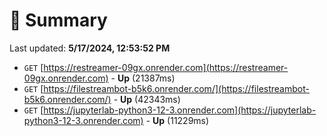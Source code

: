 # 📖 Summary
Last updated: **5/17/2024, 12:53:52 PM**

- `GET` [https://restreamer-09gx.onrender.com](https://restreamer-09gx.onrender.com) - **Up** (21387ms)
- `GET` [https://filestreambot-b5k6.onrender.com/](https://filestreambot-b5k6.onrender.com/) - **Up** (42343ms)
- `GET` [https://jupyterlab-python3-12-3.onrender.com](https://jupyterlab-python3-12-3.onrender.com) - **Up** (11229ms)
